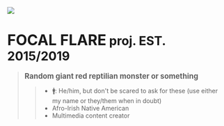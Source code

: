 <!-- _coverpage.md -->

![](_media/icon.svg)

# <big>FOCAL FLARE</big> proj. EST. 2015/2019

> <big><strong>Random giant red reptilian monster or something</strong></big>
>> - 🚹: He/him, but don't be scared to ask for these (use either my name or they/them when in doubt)
>> - Afro-Irish Native American
>> - Multimedia content creator
